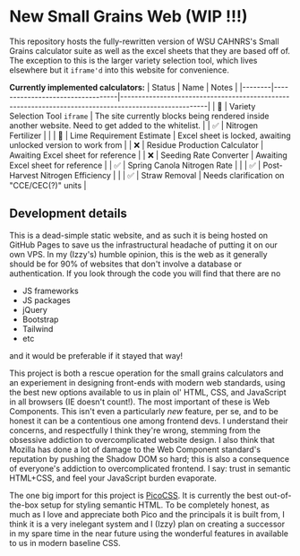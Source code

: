 # New Small Grains Web (WIP !!!)
This repository hosts the fully-rewritten version of WSU CAHNRS's Small Grains calculator suite as well as the excel sheets that they are based off of. 
The exception to this is the larger variety selection tool, which lives elsewhere but it `iframe'd` into this website for convenience.  

**Currently implemented calculators:**
| Status | Name                             | Notes                                                                                                |
|--------|----------------------------------|------------------------------------------------------------------------------------------------------|
| 🚧      | Variety Selection Tool `iframe`  | The site currently blocks being rendered inside another website. Need to get added to the whitelist. |
| ✅      | Nitrogen Fertilizer              |                                                                                                      |
| 🚧      | Lime Requirement Estimate        | Excel sheet is locked, awaiting unlocked version to work from                                        |
| ❌      | Residue Production Calculator    | Awaiting Excel sheet for reference                                                                   |
| ❌      | Seeding Rate Converter           | Awaiting Excel sheet for reference                                                                   |
| ✅      | Spring Canola Nitrogen Rate      |                                                                                                      |
| ✅      | Post-Harvest Nitrogen Efficiency |                                                                                                      |
| ✅      | Straw Removal                    | Needs clarification on "CCE/CEC(?)" units                                                            |

## Development details
This is a dead-simple static website, and as such it is being hosted on GitHub Pages to save us the infrastructural headache of putting it on our own VPS.
In my (Izzy's) humble opinion, this is the web as it generally should be for 90% of websites that don't involve a database or authentication. If you look
through the code you will find that there are no
- JS frameworks
- JS packages
- jQuery
- Bootstrap
- Tailwind
- etc

and it would be preferable if it stayed that way!  

This project is both a rescue operation for the small grains calculators and an experiement in designing front-ends with modern web standards, using the
best new options available to us in plain ol' HTML, CSS, and JavaScript in all browsers (IE doesn't count!). The most important of these is Web Components.
This isn't even a particularly _new_ feature, per se, and to be honest it can be a contentious one among frontend devs. I understand their concerns, and
respectfully I think they're wrong, stemming from the obsessive addiction to overcomplicated website design. I also think that Mozilla has done a lot of
damage to the Web Component standard's reputation by pushing the Shadow DOM so hard; this is also a consequence of everyone's addiction to overcomplicated
frontend. I say: trust in semantic HTML+CSS, and feel your JavaScript burden evaporate.  

The one big import for this project is [PicoCSS](https://picocss.com/). It is currently the best out-of-the-box setup for styling semantic HTML.
To be completely honest, as much as I love and appreciate both Pico and the principals it is built from, I think it is a very inelegant system and I (Izzy)
plan on creating a successor in my spare time in the near future using the wonderful features in available to us in modern baseline CSS.
